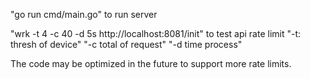 "go run cmd/main.go" to run server

"wrk -t 4 -c 40 -d 5s http://localhost:8081/init" to test api rate limit
"-t: thresh of device"
"-c total of request"
"-d time process"

The code may be optimized in the future to support more rate limits.
